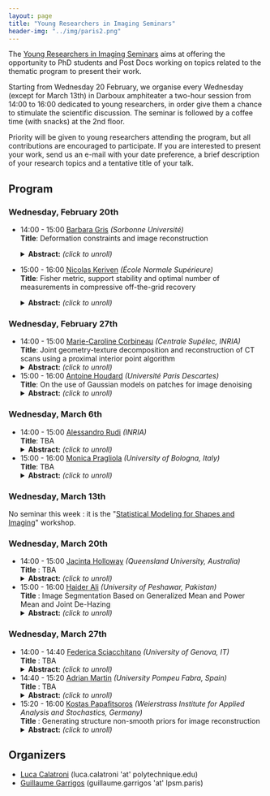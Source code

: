 ```yaml
---
layout: page
title: "Young Researchers in Imaging Seminars"
header-img: "../img/paris2.png"
---
```

The [Young Researchers in Imaging Seminars](https://imaging-in-paris.github.io/semester2019/young/) aims at offering the opportunity to PhD students and Post Docs working on topics related to the thematic program to present their work.

Starting from Wednesday 20 February, we organise every Wednesday (except for March 13th) in Darboux amphiteater a two-hour session from 14:00 to 16:00 dedicated to young researchers, in order give them a chance to stimulate the scientific discussion. The seminar is followed by a coffee time (with snacks) at the 2nd floor.

Priority will be given to young researchers attending the program, but all contributions are encouraged to participate. If you are interested to present your work, send us an e-mail with your date preference, a brief description of your research topics and a tentative title of your talk.

## Program

### Wednesday, February 20th

- 14:00 - 15:00 [Barbara Gris](http://gris.perso.math.cnrs.fr/fr/) *(Sorbonne Université)*<br/>
  **Title**: Deformation constraints and image reconstruction<br/>
  <details>
  <summary><b>Abstract:</b> <i>(click to unroll)</i></summary>
  <p>
  Image reconstruction consists in recovering an image from an indirect observation (for instance its Radon transform). In general this observation does not allow to determine a unique image and some prior (e.g. image regularity) needs to be incorporated in the reconstruction framework. I will present how one can incorporate intuitive priors about the geometric variation of the image from a reference one using the framework of deformation modules. The framework of deformation modules allows to build deformations satisfying some prior and the idea is to reconstruct an image --from some indirect observations-- as the deformation of the reference one while constraining the deformation to satisfy certain constraints. I will present this notion of deformation modules and show how it can be used to perform image reconstruction.
  </p>
  </details>
  
- 15:00 - 16:00 [Nicolas Keriven](https://nkeriven.github.io/) *(École Normale Supérieure)*<br/>
  **Title**: Fisher metric, support stability and optimal number of measurements in compressive off-the-grid recovery<br/>
  <details>
  <summary><b>Abstract:</b> <i>(click to unroll)</i></summary>
  <p>
  Many problems in machine learning and imaging can be framed as an infinite dimensional Lasso problem to estimate a sparse measure. This includes for instance regression using a continuously parameterized dictionary, mixture model estimation and super-resolution of images. To make the problem tractable, one typically sketches the observations (often called compressive-sensing in imaging) using randomized projections. In this work, we provide a comprehensive treatment of the recovery performances of this class of approaches. We show that for a large class of operators, the Fisher-Rao distance induced by the measurement process is the natural way to enforce and generalize the classical minimal separation condition appearing in the literature. We then prove that (up to log factors) a number of sketches proportional to the sparsity is enough to identify the sought after measure with robustness to noise. Finally, we show that, under additional hypothesis, exact support stability holds (the number of recovered atoms matches that of the measure of interest) when the level of noise is smaller than a specified value. This is a joint work with Clarice Poon (University of Bath) and Gabriel Peyré (ENS).
  </p>
  </details>

### Wednesday, February 27th

- 14:00 - 15:00 [Marie-Caroline Corbineau](https://hal.archives-ouvertes.fr/search/index/q/*/authIdHal_s/marie-caroline-corbineau) *(Centrale Supélec, INRIA)*<br/>
   **Title**: Joint geometry-texture decomposition and reconstruction of CT scans using a proximal interior point algorithm<br/>
  <details>
  <summary><b>Abstract:</b> <i>(click to unroll)</i></summary>
  <p>
  The geometry-texture decomposition of images produced by X-Ray Computed Tomography (CT) is a challenging inverse problem, which is usually performed in two steps: reconstruction and decomposition. Decomposition can be used for instance to produce an approximate segmentation of the image, but this one can be compromised by artifacts and noise arising from the acquisition and reconstruction processes. Hence, reconstruction and decomposition benefit from being performed in a joint manner. We propose a geometry-texture decomposition based on a TV-Laplacian model, well-suited for segmentation and edge detection. The problem of joint reconstruction and decomposition of CT data is then formulated as a convex constrained minimization problem, which is solved using a recently introduced proximal interior point method. Numerical experiments on realistic images of material samples illustrate the practical efficiency of the proposed approach.
  </p>
  </details>
- 15:00 - 16:00 [Antoine Houdard](https://houdard.wp.imt.fr/) *(Université Paris Descartes)*<br/>
   **Title**: On the use of Gaussian models on patches for image denoising<br/>
  <details>
  <summary><b>Abstract:</b> <i>(click to unroll)</i></summary>
  <p>
  Some recent denoising methods are based on a statistical modeling of the image patches. In the literature, Gaussian models or Gaussian mixture models are the most widely used priors. In this presentation, after introducing the statistical framework of patch-based image denoising, I will propose some clues to answer the following questions: Why are these Gaussian priors so widely used? What information do they encode? In the second part, I will present a mixture model for noisy patches adapted to the high dimension of the patch space. This results in a denoising algorithm only based on statistical tools, which achieves state-of-the-art performance. Finally, I will discuss the limitations and some developments of the proposed method.
  </p>
  </details>

### Wednesday, March 6th

- 14:00 - 15:00 [Alessandro Rudi](https://www.di.ens.fr/~rudi/) *(INRIA)*<br/>
   **Title**: TBA<br/>
  <details>
  <summary><b>Abstract:</b> <i>(click to unroll)</i></summary>
  <p>
  TBA
  </p>
  </details>
- 15:00 - 16:00 [Monica Pragliola](https://dblp.org/pers/hd/p/Pragliola:Monica) *(University of Bologna, Italy)*<br/>
   **Title**: TBA<br/>
  <details>
  <summary><b>Abstract:</b> <i>(click to unroll)</i></summary>
  <p>
  TBA
  </p>
  </details>

### Wednesday, March 13th
No seminar this week : it is the "[Statistical Modeling for Shapes and Imaging](https://imaging-in-paris.github.io/semester2019/workshop2/)" workshop.

### Wednesday, March 20th

- 14:00 - 15:00 [Jacinta Holloway](https://acems.org.au/our-people/jacinta-holloway) *(Queensland University, Australia)*<br/>
  **Title** : TBA<br/>
  <details>
  <summary><b>Abstract:</b> <i>(click to unroll)</i></summary>
  <p>
  TBA
  </p>
  </details>
- 15:00 - 16:00 [Haider Ali](http://www.uop.edu.pk/departments/Teaching-Faculty/?r=63&amp;q=Dr-Haider-Ali) *(University of Peshawar, Pakistan)*<br/>
  **Title** : Image Segmentation Based on Generalized Mean and Power Mean and Joint De-Hazing<br/>
  <details>
  <summary><b>Abstract:</b> <i>(click to unroll)</i></summary>
  <p>
  I will briefly introduce the notions of generalized averages, power mean, their particular cases, analysis and level set representation. We apply these generalized averages and power mean to construct a general image data term. The properties of the general data term will also be discussed for multi-region image segmentation and handling outliers. Few test results will be exhibited. Moreover, performance of a joint segmentation and de-hazing model will also be displayed. This is a joint work with Noor Badshah, Ke Chen, Gulzar Ali Khan and Nosheen, Lavdi Rada, Awal Sher, Afzal, Haroon and Amna Shujah.
  </p>
  </details>

### Wednesday, March 27th

- 14:00 - 14:40 [Federica Sciacchitano](http://www.dima.unige.it/~sciacchitano/) *(University of Genova, IT)*<br/>
  **Title** : TBA<br/>
  <details>
  <summary><b>Abstract:</b> <i>(click to unroll)</i></summary>
  <p>
  TBA
  </p>
  </details>
- 14:40 - 15:20 [Adrian Martin](http://ip4ec.upf.edu/user/63) *(University Pompeu Fabra, Spain)*<br/>
  **Title** : TBA<br/>
  <details>
  <summary><b>Abstract:</b> <i>(click to unroll)</i></summary>
  <p>
  TBA
  </p>
  </details>
- 15:20 - 16:00 [Kostas Papafitsoros](http://kostaspapafitsoros.weebly.com/) *(Weierstrass Institute
for Applied Analysis and Stochastics, Germany)*<br/>
  **Title** : Generating structure non-smooth priors for image reconstruction<br/>
  <details>
  <summary><b>Abstract:</b> <i>(click to unroll)</i></summary>
  <p>
  We will bind together and extend some recent developments regarding data-driven non-smooth regularization techniques in image processing through the means of bilevel minimization schemes. The schemes, considered in function space, take advantage of dualization frameworks and they are designed to produce spatially varying regularization parameters adapted to the data for well-known regularizers, e.g. Total Variation and Total Generalized Variation, leading to automated (monolithic), image reconstruction workflows. 
  </p>
  </details>

## Organizers 

- [Luca Calatroni](https://sites.google.com/view/lucacalatroni/home) (luca.calatroni 'at' polytechnique.edu)
- [Guillaume Garrigos](http://www.guillaume-garrigos.com/) (guillaume.garrigos 'at' lpsm.paris)

